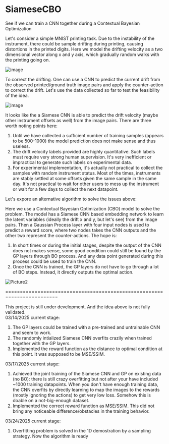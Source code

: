 # SiameseCBO
See if we can train a CNN together during a Contextual Bayesian Optimization  
  
Let's consider a simple MNIST printing task. Due to the instability of the instrument, there could be sample drifting during printing, causing distortions in the printed digits. Here we model the drifting velocity as a two dimensional vector along x and y axis, which gradually random walks with the printing going on.  
  
![image](https://github.com/user-attachments/assets/68a3a045-47ce-4e3a-9b8e-248fd987c67e)  
  
To correct the drifting. One can use a CNN to predict the current drift from the observed printed/ground truth image pairs and apply the counter-action to correct the drift. Let's use the data collected so far to test the feasibility of the idea.  
  
![image](https://github.com/user-attachments/assets/80672bf0-7805-4eab-bf00-2ecc98a6ca4b)  
  
It looks like the a Siamese CNN is able to predict the drift velocity (maybe other instrument offsets as well) from the image pairs. There are three worth noting points here:   
1. Until we have collected a sufficient number of training samples (appears to be 500-1000) the model prediction does not make sense and thus useless.  
2. The drift velocity labels provided are highly quantitative. Such labels must require very strong human supervision. It's very inefficient or impractical to generate such labels on experimental data.  
3. For experimental implementation, it's actually not practical to collect the samples with random instrument status. Most of the times, instruments are stably settled at some offsets given the same sample in the same day. It's not practical to wait for other users to mess up the instrument or wait for a few days to collect the next datapoint.  
  
Let's expore an alternative algorithm to solve the issues above:  
  
Here we use a Contextual Bayesian Optimization (CBO) model to solve the problem. The model has a Siamese CNN based embedding network to learn the latent variables (ideally the drift x and y, but let's see) from the image pairs. Then a Gaussian Process layer with four input nodes is used to predict a reward score, where two nodes takes the CNN outputs and the other two represent the counter-actions. The hope is:  
1. In short times or during the initial stages, despite the output of the CNN does not makes sense, some good condition could still be found by the GP layers through BO process. And any data point generated during this process could be used to train the CNN.  
2. Once the CNN is trained, the GP layers do not have to go through a lot of BO steps. Instead, it directly outputs the optimal action.  
  
![Picture2](https://github.com/user-attachments/assets/3d94e3cd-ff3c-4e4a-b4b3-6ac2e711af03)
  
========================================================================  
  
This project is still under development. And the idea above is not fully validated.  
03/14/2025 current stage:  
  
1. The GP layers could be trained with a pre-trained and untrainable CNN and seem to work.  
2. The randomly intialized Siamese CNN overfits crazily when trained together with the GP layers.  
3. Implemented the reward function as the distance to optimal condition at this point. It was supposed to be MSE/SSIM.  
  
03/17/2025 current stage:  
  
1. Achieved the joint training of the Siamese CNN and GP on existing data (no BO): there is still crazy overfitting but not after your have included ~1000 training datapoints. When you don't have enough training data, the CNN overfits by directly learning to map the images to the rewards (mostly ignoring the actions) to get very low loss. Somehow this is doable on a not-big-enough dataset.
2. Implemented the correct reward function as MSE/SSIM. This did not bring any noticeable difference/obstacles in the training behavior.
  
03/24/2025 current stage:  
  
1. Overfitting problem is solved in the 1D demostration by a sampling strategy. Now the algorithm is ready
  

